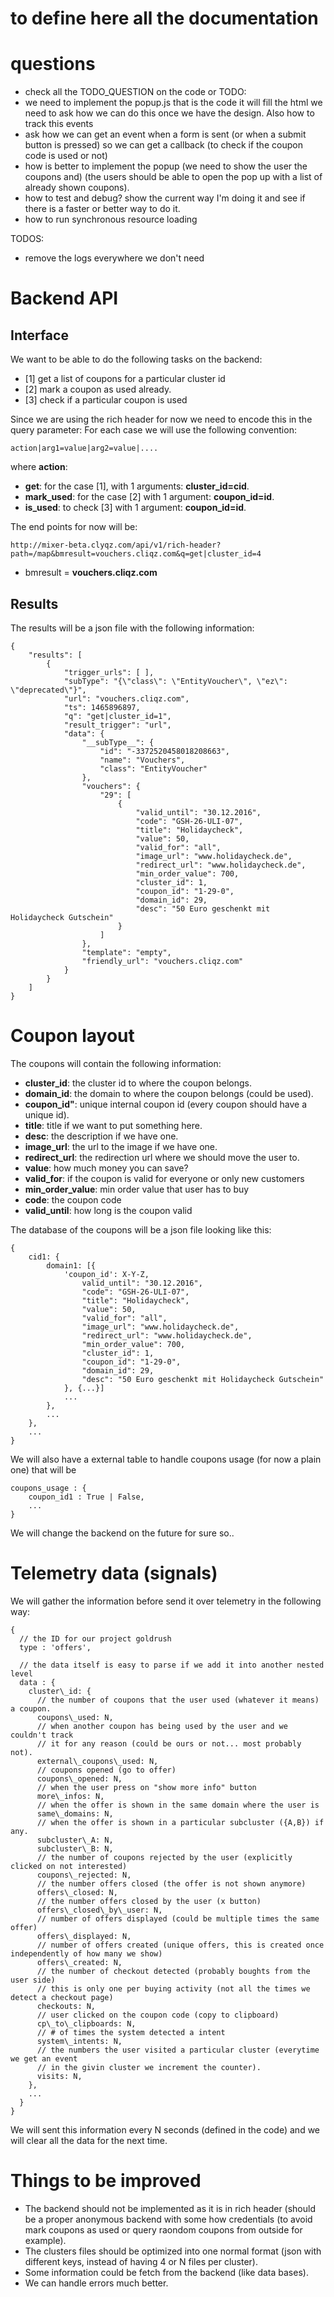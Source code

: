 # to define here all the documentation



# questions
- check all the TODO_QUESTION on the code or TODO:
- we need to implement the popup.js that is the code it will fill the html
  we need to ask how we can do this once we have the design.
  Also how to track this events
- ask how we can get an event when a form is sent (or when a submit button is pressed)
  so we can get a callback (to check if the coupon code is used or not)
- how is better to implement the popup (we need to show the user the coupons and)
  (the users should be able to open the pop up with a list of already shown coupons).
- how to test and debug? show the current way I'm doing it and see if there is a faster
  or better way to do it.
- how to run synchronous resource loading


TODOS:
- remove the logs everywhere we don't need


# Backend API

## Interface

We want to be able to do the following tasks on the backend:

- [1] get a list of coupons for a particular cluster id
- [2] mark a coupon as used already.
- [3] check if a particular coupon is used

Since we are using the rich header for now we need to encode this in the query parameter:
For each case we will use the following convention:

```
action|arg1=value|arg2=value|....
```

where **action**:
- **get**: for the case [1], with 1 arguments: **cluster_id=cid**.
- **mark_used**: for the case [2] with 1 argument: **coupon_id=id**.
- **is_used**: to check [3] with 1 argument: **coupon_id=id**.


The end points for now will be:
```
http://mixer-beta.clyqz.com/api/v1/rich-header?path=/map&bmresult=vouchers.cliqz.com&q=get|cluster_id=4
```

- bmresult = **vouchers.cliqz.com**

## Results

The results will be a json file with the following information:

```
{
    "results": [
        {
            "trigger_urls": [ ],
            "subType": "{\"class\": \"EntityVoucher\", \"ez\": \"deprecated\"}",
            "url": "vouchers.cliqz.com",
            "ts": 1465896897,
            "q": "get|cluster_id=1",
            "result_trigger": "url",
            "data": {
                "__subType__": {
                    "id": "-3372520458018208663",
                    "name": "Vouchers",
                    "class": "EntityVoucher"
                },
                "vouchers": {
                    "29": [
                        {
                            "valid_until": "30.12.2016",
                            "code": "GSH-26-ULI-07",
                            "title": "Holidaycheck",
                            "value": 50,
                            "valid_for": "all",
                            "image_url": "www.holidaycheck.de",
                            "redirect_url": "www.holidaycheck.de",
                            "min_order_value": 700,
                            "cluster_id": 1,
                            "coupon_id": "1-29-0",
                            "domain_id": 29,
                            "desc": "50 Euro geschenkt mit Holidaycheck Gutschein"
                        }
                    ]
                },
                "template": "empty",
                "friendly_url": "vouchers.cliqz.com"
            }
        }
    ]
}
```


# Coupon layout

The coupons will contain the following information:

- **cluster_id**: the cluster id to where the coupon belongs.
- **domain_id**: the domain to where the coupon belongs (could be used).
- **coupon_id"**: unique internal coupon id (every coupon should have a unique id).
- **title**: title if we want to put something here.
- **desc**: the description if we have one.
- **image_url**: the url to the image if we have one.
- **redirect_url**: the redirection url where we should move the user to.
- **value**: how much money you can save?
- **valid_for**: if the coupon is valid for everyone or only new customers
- **min_order_value**: min order value that user has to buy
- **code**: the coupon code
- **valid_until**: how long is the coupon valid

The database of the coupons will be a json file looking like this:

```
{
    cid1: {
        domain1: [{
        	'coupon_id': X-Y-Z,
                valid_until": "30.12.2016",
                "code": "GSH-26-ULI-07",
                "title": "Holidaycheck",
                "value": 50,
                "valid_for": "all",
                "image_url": "www.holidaycheck.de",
                "redirect_url": "www.holidaycheck.de",
                "min_order_value": 700,
                "cluster_id": 1,
                "coupon_id": "1-29-0",
                "domain_id": 29,
                "desc": "50 Euro geschenkt mit Holidaycheck Gutschein"
            }, {...}]
            ...
        },
        ...
    },
    ...
}
```

We will also have a external table to handle coupons usage (for now a plain one)
that will be

```
coupons_usage : {
    coupon_id1 : True | False,
    ...
}
```

We will change the backend on the future for sure so..


# Telemetry data (signals)

We will gather the information before send it over telemetry in the following way:

```
{
  // the ID for our project goldrush
  type : 'offers',

  // the data itself is easy to parse if we add it into another nested level
  data : {
    cluster\_id: {
      // the number of coupons that the user used (whatever it means) a coupon.
      coupons\_used: N,
      // when another coupon has being used by the user and we couldn't track
      // it for any reason (could be ours or not... most probably not).
      external\_coupons\_used: N,
      // coupons opened (go to offer)
      coupons\_opened: N,
      // when the user press on "show more info" button
      more\_infos: N,
      // when the offer is shown in the same domain where the user is
      same\_domains: N,
      // when the offer is shown in a particular subcluster ({A,B}) if any.
      subcluster\_A: N,
      subcluster\_B: N,
      // the number of coupons rejected by the user (explicitly clicked on not interested)
      coupons\_rejected: N,
      // the number offers closed (the offer is not shown anymore)
      offers\_closed: N,
      // the number offers closed by the user (x button)
      offers\_closed\_by\_user: N,
      // number of offers displayed (could be multiple times the same offer)
      offers\_displayed: N,
      // number of offers created (unique offers, this is created once independently of how many we show)
      offers\_created: N,
      // the number of checkout detected (probably boughts from the user side)
      // this is only one per buying activity (not all the times we detect a checkout page)
      checkouts: N,
      // user clicked on the coupon code (copy to clipboard)
      cp\_to\_clipboards: N,
      // # of times the system detected a intent
      system\_intents: N,
      // the numbers the user visited a particular cluster (everytime we get an event
      // in the givin cluster we increment the counter).
      visits: N,
    },
    ...
  }
}

```

We will sent this information every N seconds (defined in the code) and we will
clear all the data for the next time.



# Things to be improved

- The backend should not be implemented as it is in rich header (should be a proper anonymous
  backend with some how credentials (to avoid mark coupons as used or query raondom
  coupons from outside for example).
- The clusters files should be optimized into one normal format (json with different
  keys, instead of having 4 or N files per cluster).
- Some information could be fetch from the backend (like data bases).
- We can handle errors much better.

